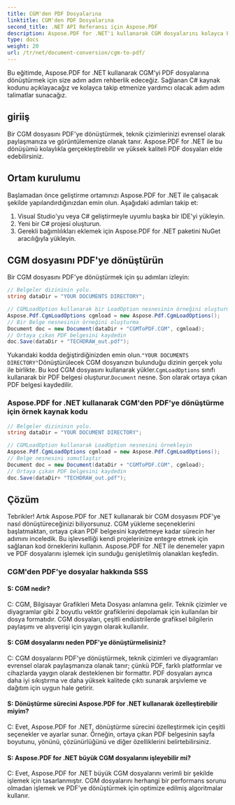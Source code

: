 ```yaml
---
title: CGM'den PDF Dosyalarına
linktitle: CGM'den PDF Dosyalarına
second_title: .NET API Referansı için Aspose.PDF
description: Aspose.PDF for .NET'i kullanarak CGM dosyalarını kolayca PDF'ye dönüştürün.
type: docs
weight: 20
url: /tr/net/document-conversion/cgm-to-pdf/
---
```

Bu eğitimde, Aspose.PDF for .NET kullanarak CGM'yi PDF dosyalarına dönüştürmek için size adım adım rehberlik edeceğiz. Sağlanan C# kaynak kodunu açıklayacağız ve kolayca takip etmenize yardımcı olacak adım adım talimatlar sunacağız.

## giriiş

Bir CGM dosyasını PDF'ye dönüştürmek, teknik çizimlerinizi evrensel olarak paylaşmanıza ve görüntülemenize olanak tanır. Aspose.PDF for .NET ile bu dönüşümü kolaylıkla gerçekleştirebilir ve yüksek kaliteli PDF dosyaları elde edebilirsiniz.

## Ortam kurulumu

Başlamadan önce geliştirme ortamınızı Aspose.PDF for .NET ile çalışacak şekilde yapılandırdığınızdan emin olun. Aşağıdaki adımları takip et:

1. Visual Studio'yu veya C# geliştirmeyle uyumlu başka bir IDE'yi yükleyin.
2. Yeni bir C# projesi oluşturun.
3. Gerekli bağımlılıkları eklemek için Aspose.PDF for .NET paketini NuGet aracılığıyla yükleyin.

## CGM dosyasını PDF'ye dönüştürün

Bir CGM dosyasını PDF'ye dönüştürmek için şu adımları izleyin:

```csharp
// Belgeler dizininin yolu.
string dataDir = "YOUR DOCUMENTS DIRECTORY";

// CGMLoadOption kullanarak bir LoadOption nesnesinin örneğini oluşturma
Aspose.Pdf.CgmLoadOptions cgmload = new Aspose.Pdf.CgmLoadOptions();
// Bir Belge nesnesinin örneğini oluşturma
Document doc = new Document(dataDir + "CGMToPDF.CGM", cgmload);
// Ortaya çıkan PDF belgesini kaydedin
doc.Save(dataDir + "TECHDRAW_out.pdf");
```

 Yukarıdaki kodda değiştirdiğinizden emin olun.`"YOUR DOCUMENTS DIRECTORY"`Dönüştürülecek CGM dosyanızın bulunduğu dizinin gerçek yolu ile birlikte. Bu kod CGM dosyasını kullanarak yükler.`CgmLoadOptions` sınıfı kullanarak bir PDF belgesi oluşturur.`Document` nesne. Son olarak ortaya çıkan PDF belgesi kaydedilir.

### Aspose.PDF for .NET kullanarak CGM'den PDF'ye dönüştürme için örnek kaynak kodu

```csharp
// Belgeler dizininin yolu.
string dataDir = "YOUR DOCUMENT DIRECTORY";

// CGMLoadOption kullanarak LoadOption nesnesini örnekleyin
Aspose.Pdf.CgmLoadOptions cgmload = new Aspose.Pdf.CgmLoadOptions();
// Belge nesnesini somutlaştır
Document doc = new Document(dataDir + "CGMToPDF.CGM", cgmload);
// Ortaya çıkan PDF belgesini kaydedin
doc.Save(dataDir+ "TECHDRAW_out.pdf");
```

## Çözüm

Tebrikler! Artık Aspose.PDF for .NET kullanarak bir CGM dosyasını PDF'ye nasıl dönüştüreceğinizi biliyorsunuz. CGM yükleme seçeneklerini başlatmaktan, ortaya çıkan PDF belgesini kaydetmeye kadar sürecin her adımını inceledik. Bu işlevselliği kendi projelerinize entegre etmek için sağlanan kod örneklerini kullanın. Aspose.PDF for .NET ile denemeler yapın ve PDF dosyalarını işlemek için sunduğu genişletilmiş olanakları keşfedin.

### CGM'den PDF'ye dosyalar hakkında SSS

#### S: CGM nedir?

C: CGM, Bilgisayar Grafikleri Meta Dosyası anlamına gelir. Teknik çizimler ve diyagramlar gibi 2 boyutlu vektör grafiklerini depolamak için kullanılan bir dosya formatıdır. CGM dosyaları, çeşitli endüstrilerde grafiksel bilgilerin paylaşımı ve alışverişi için yaygın olarak kullanılır.

#### S: CGM dosyalarını neden PDF'ye dönüştürmelisiniz?

C: CGM dosyalarını PDF'ye dönüştürmek, teknik çizimleri ve diyagramları evrensel olarak paylaşmanıza olanak tanır; çünkü PDF, farklı platformlar ve cihazlarda yaygın olarak desteklenen bir formattır. PDF dosyaları ayrıca daha iyi sıkıştırma ve daha yüksek kalitede çıktı sunarak arşivleme ve dağıtım için uygun hale getirir.

#### S: Dönüştürme sürecini Aspose.PDF for .NET kullanarak özelleştirebilir miyim?

C: Evet, Aspose.PDF for .NET, dönüştürme sürecini özelleştirmek için çeşitli seçenekler ve ayarlar sunar. Örneğin, ortaya çıkan PDF belgesinin sayfa boyutunu, yönünü, çözünürlüğünü ve diğer özelliklerini belirtebilirsiniz.

#### S: Aspose.PDF for .NET büyük CGM dosyalarını işleyebilir mi?

C: Evet, Aspose.PDF for .NET büyük CGM dosyalarını verimli bir şekilde işlemek için tasarlanmıştır. CGM dosyalarını herhangi bir performans sorunu olmadan işlemek ve PDF'ye dönüştürmek için optimize edilmiş algoritmalar kullanır.